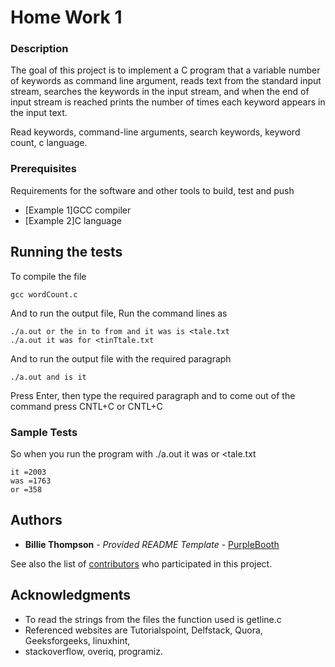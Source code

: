 # Home Work 1

### Description

The goal of this project is to implement a C program that a variable number of keywords as command line argument, reads text from the standard input stream, searches the keywords in the input stream, and when the end of input stream is reached prints the number of times each keyword appears in the input text.

Read keywords, command-line arguments, search keywords, keyword count, c language.

### Prerequisites

Requirements for the software and other tools to build, test and push
- [Example 1]GCC compiler
- [Example 2]C language

## Running the tests

To compile the file 
    
    gcc wordCount.c

And to run the output file, Run the command lines as

    ./a.out or the in to from and it was is <tale.txt
    ./a.out it was for <tinTtale.txt

And to run the output file with the required paragraph

    ./a.out and is it
 
Press Enter, then type the required paragraph and to come out of the
command press CNTL+C or CNTL+C

### Sample Tests

So when you run the program with 
 ./a.out it was or <tale.txt

    it =2003
    was =1763
    or =358

## Authors

  - **Billie Thompson** - *Provided README Template* -
    [PurpleBooth](https://github.com/PurpleBooth)

See also the list of
[contributors](https://github.com/PurpleBooth/a-good-readme-template/contributors)
who participated in this project.

## Acknowledgments

  - To read the strings from the files the function used is getline.c
  - Referenced websites are Tutorialspoint, Delfstack, Quora, Geeksforgeeks, linuxhint,
  - stackoverflow, overiq, programiz.

[//]: #
  [tutorialspoint]:<https://www.tutorialspoint.com/c_standard_library/c_function_strtok.htm>
  [Quora]:<https://www.quora.com/How-do-you-dynamically-allocate-an-array-of-struct-pointers-in-C>
  [delfstack]:<https://www.delftstack.com/howto/c/c-array-of-structs/>
  [geeksforgeeks]:<https://www.geeksforgeeks.org/command-line-arguments-in-c-cpp/>
  [linuxhint]:<https://linuxhint.com/read-lines-stdin-c-programming/>
  [overiq]:<https://overiq.com/c-programming-101/the-strcmp-function-in-c/>
  [ibm]:<https://www.ibm.com/docs/en/i/7.3?topic=functions-strcspn-find-offset-first-character-match>
  [stackoverflow]:<https://stackoverflow.com/questions/2693776/removing-trailing-newline-character-from-fgets-input>
